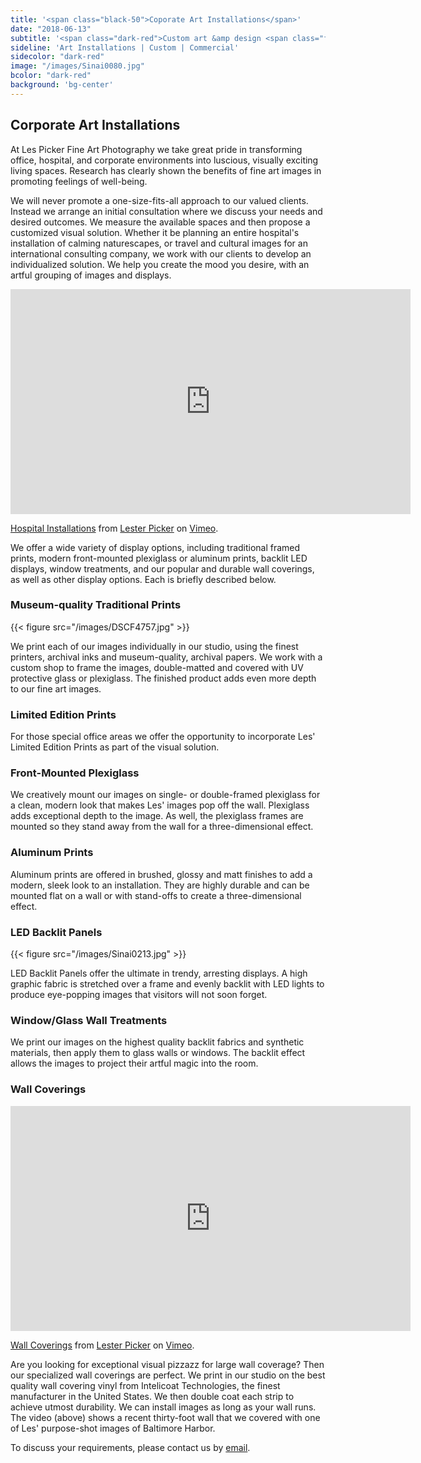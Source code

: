 ```yaml
---
title: '<span class="black-50">Coporate Art Installations</span>'
date: "2018-06-13"
subtitle: '<span class="dark-red">Custom art &amp design <span class="fw7">for any company.</span></span>'
sideline: 'Art Installations | Custom | Commercial'
sidecolor: "dark-red"
image: "/images/Sinai0080.jpg"
bcolor: "dark-red"
background: 'bg-center'
---
```

## Corporate Art Installations

At Les Picker Fine Art Photography we take great pride in transforming office, hospital, and corporate environments into luscious, visually exciting living spaces. Research has clearly shown the benefits of fine art images in promoting feelings of well-being. 

We will never promote a one-size-fits-all approach to our valued clients. Instead we arrange an initial consultation where we discuss your needs and desired outcomes. We measure the available spaces and then propose a customized visual solution.  Whether it be planning an entire hospital's installation of calming naturescapes, or travel and cultural images for an international consulting company, we work with our clients to develop an individualized solution. We help you create the mood you desire, with an artful grouping of images and displays.

<div class="video-responsive">
<iframe src="https://player.vimeo.com/video/163415026" width="640" height="360" frameborder="0" webkitallowfullscreen mozallowfullscreen allowfullscreen></iframe> <p><a href="https://vimeo.com/163415026">Hospital Installations</a> from <a href="https://vimeo.com/user4796650">Lester Picker</a> on <a href="https://vimeo.com">Vimeo</a>.</p>
</div> 

We offer a wide variety of display options, including traditional framed prints, modern front-mounted plexiglass or aluminum prints, backlit LED displays, window treatments, and our popular and durable wall coverings, as well as other display options. Each is briefly described below.  

### Museum-quality Traditional Prints

{{< figure src="/images/DSCF4757.jpg" >}}

We print each of our images individually in our studio, using the finest printers, archival inks and museum-quality, archival papers. We work with a custom shop to frame the images, double-matted and covered with UV protective glass or plexiglass. The finished product adds even more depth to our fine art images.

### Limited Edition Prints

For those special office areas we offer the opportunity to incorporate Les' Limited Edition Prints as part of the visual solution. 

### Front-Mounted Plexiglass

We creatively mount our images on single- or double-framed plexiglass for a clean, modern look that makes Les' images pop off the wall. Plexiglass adds exceptional depth to the image. As well, the plexiglass frames are mounted so they stand away from the wall for a three-dimensional effect. 

### Aluminum Prints

Aluminum prints are offered in brushed, glossy and matt finishes  to add a modern, sleek look to an installation. They are highly durable and can be mounted flat on a wall or with stand-offs to create a three-dimensional effect. 

### LED Backlit Panels

{{< figure src="/images/Sinai0213.jpg" >}}

LED Backlit Panels offer the ultimate in trendy, arresting displays. A high graphic fabric is stretched over a frame and evenly backlit with LED lights to produce eye-popping images that visitors will not soon forget.

### Window/Glass Wall Treatments

We print our images on the highest quality backlit fabrics and synthetic materials, then apply them to glass walls or windows. The backlit effect allows the images to project their artful magic into the room. 

### Wall Coverings

<div class="video-responsive">
<iframe src="https://player.vimeo.com/video/133679502" width="640" height="360" frameborder="0" webkitallowfullscreen mozallowfullscreen allowfullscreen></iframe> <p><a href="https://vimeo.com/133679502">Wall Coverings</a> from <a href="https://vimeo.com/user4796650">Lester Picker</a> on <a href="https://vimeo.com">Vimeo</a>.</p>
</div>

Are you looking for exceptional visual pizzazz for large wall coverage? Then our specialized wall coverings are perfect. We print in our studio on the best quality wall covering vinyl from Intelicoat Technologies, the finest manufacturer in the United States. We then double coat each strip to achieve utmost durability. We can install images as long as your wall runs. The video (above) shows a recent thirty-foot wall that we covered with one of Les' purpose-shot images of Baltimore Harbor. 

To discuss your requirements, please contact us by [email](mailto:lespicker@gmail.com). 